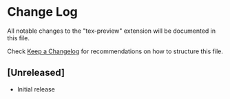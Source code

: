 # Change Log

All notable changes to the "tex-preview" extension will be documented in this file.

Check [Keep a Changelog](http://keepachangelog.com/) for recommendations on how to structure this file.

## [Unreleased]

- Initial release